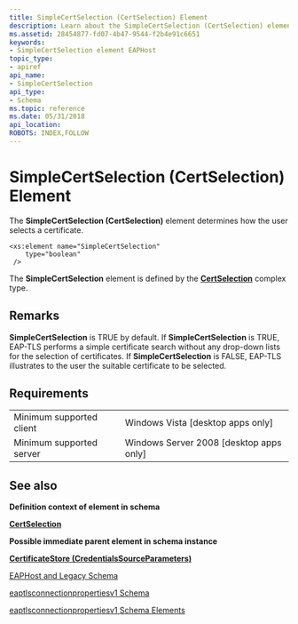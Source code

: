 ```yaml
---
title: SimpleCertSelection (CertSelection) Element
description: Learn about the SimpleCertSelection (CertSelection) element. This element determines how the user selects a certificate.
ms.assetid: 28454877-fd07-4b47-9544-f2b4e91c6651
keywords:
- SimpleCertSelection element EAPHost
topic_type:
- apiref
api_name:
- SimpleCertSelection
api_type:
- Schema
ms.topic: reference
ms.date: 05/31/2018
api_location: 
ROBOTS: INDEX,FOLLOW
---
```


# SimpleCertSelection (CertSelection) Element

The **SimpleCertSelection (CertSelection)** element determines how the user selects a certificate.

``` syntax
<xs:element name="SimpleCertSelection"
    type="boolean"
 />
```

The **SimpleCertSelection** element is defined by the [**CertSelection**](eaptlsconnectionpropertiesv1schema-certselection-complextype.md) complex type.

## Remarks

**SimpleCertSelection** is TRUE by default. If **SimpleCertSelection** is TRUE, EAP-TLS performs a simple certificate search without any drop-down lists for the selection of certificates. If **SimpleCertSelection** is FALSE, EAP-TLS illustrates to the user the suitable certificate to be selected.

## Requirements



|                                     |                                                      |
|-------------------------------------|------------------------------------------------------|
| Minimum supported client<br/> | Windows Vista \[desktop apps only\]<br/>       |
| Minimum supported server<br/> | Windows Server 2008 \[desktop apps only\]<br/> |



## See also

<dl> <dt>

**Definition context of element in schema**
</dt> <dt>

[**CertSelection**](eaptlsconnectionpropertiesv1schema-certselection-complextype.md)
</dt> <dt>

**Possible immediate parent element in schema instance**
</dt> <dt>

[**CertificateStore (CredentialsSourceParameters)**](eaptlsconnectionpropertiesv1schema-certificatestore-credentialssourceparameters-element.md)
</dt> <dt>


</dt> <dt>

[EAPHost and Legacy Schema](eaphost-schemas.md)
</dt> <dt>

[eaptlsconnectionpropertiesv1 Schema](eaptlsconnectionpropertiesv1schema-schema.md)
</dt> <dt>

[eaptlsconnectionpropertiesv1 Schema Elements](eaptlsconnectionpropertiesv1schema-elements.md)
</dt> </dl>

 

 





